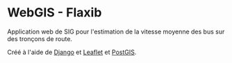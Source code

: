 # WebGIS - Flaxib

Application web de SIG pour l'estimation de la vitesse moyenne des bus sur des tronçons de route.

Créé à l'aide de [Django](https://www.djangoproject.com/) et [Leaflet](https://leafletjs.com/) et [PostGIS](https://postgis.net/).